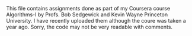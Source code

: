 This file contains assignments done as part of my Coursera course Algorithms-I by Profs. Bob Sedgewick and Kevin Wayne Princeton University.
I have recently uploaded them although the coure was taken a year ago. Sorry, the code may not be very readable with comments. 
